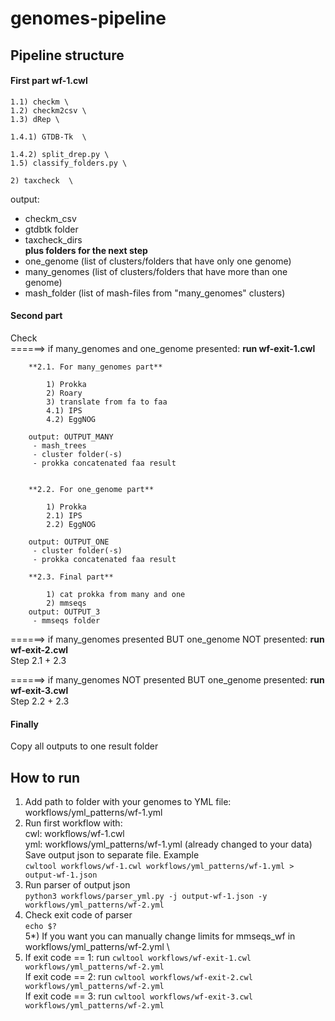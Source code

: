 # genomes-pipeline

## Pipeline structure

#### First part **wf-1.cwl**

    1.1) checkm \
    1.2) checkm2csv \
    1.3) dRep \

    1.4.1) GTDB-Tk  \

    1.4.2) split_drep.py \
    1.5) classify_folders.py \

    2) taxcheck  \

output: 
 - checkm_csv
 - gtdbtk folder
 - taxcheck_dirs \
**plus folders for the next step**
 - one_genome (list of clusters/folders that have only one genome)
 - many_genomes (list of clusters/folders that have more than one genome)
 - mash_folder (list of mash-files from "many_genomes" clusters)

#### Second part
Check \
======> if many_genomes and one_genome presented: **run wf-exit-1.cwl**

        **2.1. For many_genomes part**
            
            1) Prokka
            2) Roary
            3) translate from fa to faa
            4.1) IPS
            4.2) EggNOG
            
        output: OUTPUT_MANY
         - mash_trees
         - cluster folder(-s)
         - prokka concatenated faa result
         
         
        **2.2. For one_genome part** 
        
            1) Prokka
            2.1) IPS
            2.2) EggNOG
            
        output: OUTPUT_ONE
         - cluster folder(-s)
         - prokka concatenated faa result

        **2.3. Final part**   
        
            1) cat prokka from many and one
            2) mmseqs 
        output: OUTPUT_3
         - mmseqs folder
    
======> if many_genomes presented BUT one_genome NOT presented: **run wf-exit-2.cwl**    
Step 2.1 + 2.3

======> if many_genomes NOT presented BUT one_genome presented: **run wf-exit-3.cwl**    
Step 2.2 + 2.3

#### Finally
Copy all outputs to one result folder


## How to run

1) Add path to folder with your genomes to YML file: workflows/yml_patterns/wf-1.yml
2) Run first workflow with: \
cwl: workflows/wf-1.cwl \
yml: workflows/yml_patterns/wf-1.yml (already changed to your data) \
Save output json to separate file. Example \
`cwltool workflows/wf-1.cwl workflows/yml_patterns/wf-1.yml > output-wf-1.json`
3) Run parser of output json \
`python3 workflows/parser_yml.py -j output-wf-1.json -y workflows/yml_patterns/wf-2.yml`
4) Check exit code of parser \
`echo $?` \
5*) If you want you can manually change limits for mmseqs_wf in workflows/yml_patterns/wf-2.yml \
5) If exit code == 1: run 
`cwltool workflows/wf-exit-1.cwl workflows/yml_patterns/wf-2.yml` \
If exit code == 2: run 
`cwltool workflows/wf-exit-2.cwl workflows/yml_patterns/wf-2.yml` \
If exit code == 3: run 
`cwltool workflows/wf-exit-3.cwl workflows/yml_patterns/wf-2.yml`
